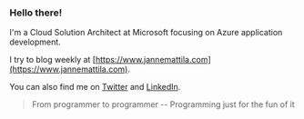 ### Hello there!

I'm a Cloud Solution Architect at Microsoft focusing on Azure application development. 

I try to blog weekly at [https://www.jannemattila.com](https://www.jannemattila.com).

You can also find me on [Twitter](https://twitter.com/janne_mattila) and [LinkedIn](https://www.linkedin.com/in/jannemattila/).

> From programmer to programmer -- Programming just for the fun of it

<!--
**JanneMattila/JanneMattila** is a ✨ _special_ ✨ repository because its `README.md` (this file) appears on your GitHub profile.

Here are some ideas to get you started:

- 🔭 I’m currently working on ...
- 🌱 I’m currently learning ...
- 👯 I’m looking to collaborate on ...
- 🤔 I’m looking for help with ...
- 💬 Ask me about ...
- 📫 How to reach me: ...
- 😄 Pronouns: ...
- ⚡ Fun fact: ...
-->
